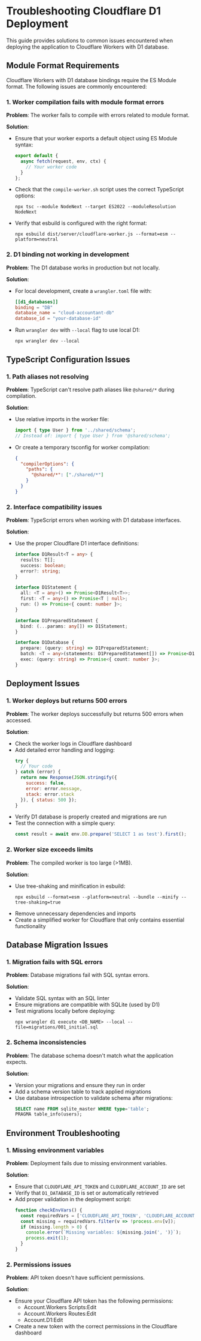 # Troubleshooting Cloudflare D1 Deployment

This guide provides solutions to common issues encountered when deploying the application to Cloudflare Workers with D1 database.

## Module Format Requirements

Cloudflare Workers with D1 database bindings require the ES Module format. The following issues are commonly encountered:

### 1. Worker compilation fails with module format errors

**Problem**: The worker fails to compile with errors related to module format.

**Solution**:
- Ensure that your worker exports a default object using ES Module syntax:
  ```javascript
  export default {
    async fetch(request, env, ctx) {
      // Your worker code
    }
  };
  ```
- Check that the `compile-worker.sh` script uses the correct TypeScript options:
  ```
  npx tsc --module NodeNext --target ES2022 --moduleResolution NodeNext
  ```
- Verify that esbuild is configured with the right format:
  ```
  npx esbuild dist/server/cloudflare-worker.js --format=esm --platform=neutral
  ```

### 2. D1 binding not working in development

**Problem**: The D1 database works in production but not locally.

**Solution**:
- For local development, create a `wrangler.toml` file with:
  ```toml
  [[d1_databases]]
  binding = "DB"
  database_name = "cloud-accountant-db"
  database_id = "your-database-id"
  ```
- Run `wrangler dev` with `--local` flag to use local D1:
  ```
  npx wrangler dev --local
  ```

## TypeScript Configuration Issues

### 1. Path aliases not resolving

**Problem**: TypeScript can't resolve path aliases like `@shared/*` during compilation.

**Solution**:
- Use relative imports in the worker file:
  ```typescript
  import { type User } from '../shared/schema';
  // Instead of: import { type User } from '@shared/schema';
  ```
- Or create a temporary tsconfig for worker compilation:
  ```json
  {
    "compilerOptions": {
      "paths": {
        "@shared/*": ["./shared/*"]
      }
    }
  }
  ```

### 2. Interface compatibility issues

**Problem**: TypeScript errors when working with D1 database interfaces.

**Solution**:
- Use the proper Cloudflare D1 interface definitions:
  ```typescript
  interface D1Result<T = any> {
    results: T[];
    success: boolean;
    error?: string;
  }

  interface D1Statement {
    all: <T = any>() => Promise<D1Result<T>>;
    first: <T = any>() => Promise<T | null>;
    run: () => Promise<{ count: number }>;
  }

  interface D1PreparedStatement {
    bind: (...params: any[]) => D1Statement;
  }

  interface D1Database {
    prepare: (query: string) => D1PreparedStatement;
    batch: <T = any>(statements: D1PreparedStatement[]) => Promise<D1Result<T>[]>;
    exec: (query: string) => Promise<{ count: number }>;
  }
  ```

## Deployment Issues

### 1. Worker deploys but returns 500 errors

**Problem**: The worker deploys successfully but returns 500 errors when accessed.

**Solution**:
- Check the worker logs in Cloudflare dashboard
- Add detailed error handling and logging:
  ```javascript
  try {
    // Your code
  } catch (error) {
    return new Response(JSON.stringify({
      success: false,
      error: error.message,
      stack: error.stack
    }), { status: 500 });
  }
  ```
- Verify D1 database is properly created and migrations are run
- Test the connection with a simple query:
  ```javascript
  const result = await env.DB.prepare('SELECT 1 as test').first();
  ```

### 2. Worker size exceeds limits

**Problem**: The compiled worker is too large (>1MB).

**Solution**:
- Use tree-shaking and minification in esbuild:
  ```
  npx esbuild --format=esm --platform=neutral --bundle --minify --tree-shaking=true
  ```
- Remove unnecessary dependencies and imports
- Create a simplified worker for Cloudflare that only contains essential functionality

## Database Migration Issues

### 1. Migration fails with SQL errors

**Problem**: Database migrations fail with SQL syntax errors.

**Solution**:
- Validate SQL syntax with an SQL linter
- Ensure migrations are compatible with SQLite (used by D1)
- Test migrations locally before deploying:
  ```
  npx wrangler d1 execute <DB_NAME> --local --file=migrations/001_initial.sql
  ```

### 2. Schema inconsistencies

**Problem**: The database schema doesn't match what the application expects.

**Solution**:
- Version your migrations and ensure they run in order
- Add a schema version table to track applied migrations
- Use database introspection to validate schema after migrations:
  ```sql
  SELECT name FROM sqlite_master WHERE type='table';
  PRAGMA table_info(users);
  ```

## Environment Troubleshooting

### 1. Missing environment variables

**Problem**: Deployment fails due to missing environment variables.

**Solution**:
- Ensure that `CLOUDFLARE_API_TOKEN` and `CLOUDFLARE_ACCOUNT_ID` are set
- Verify that `D1_DATABASE_ID` is set or automatically retrieved
- Add proper validation in the deployment script:
  ```javascript
  function checkEnvVars() {
    const requiredVars = ['CLOUDFLARE_API_TOKEN', 'CLOUDFLARE_ACCOUNT_ID'];
    const missing = requiredVars.filter(v => !process.env[v]);
    if (missing.length > 0) {
      console.error(`Missing variables: ${missing.join(', ')}`);
      process.exit(1);
    }
  }
  ```

### 2. Permissions issues

**Problem**: API token doesn't have sufficient permissions.

**Solution**:
- Ensure your Cloudflare API token has the following permissions:
  - Account.Workers Scripts:Edit
  - Account.Workers Routes:Edit
  - Account.D1:Edit
- Create a new token with the correct permissions in the Cloudflare dashboard